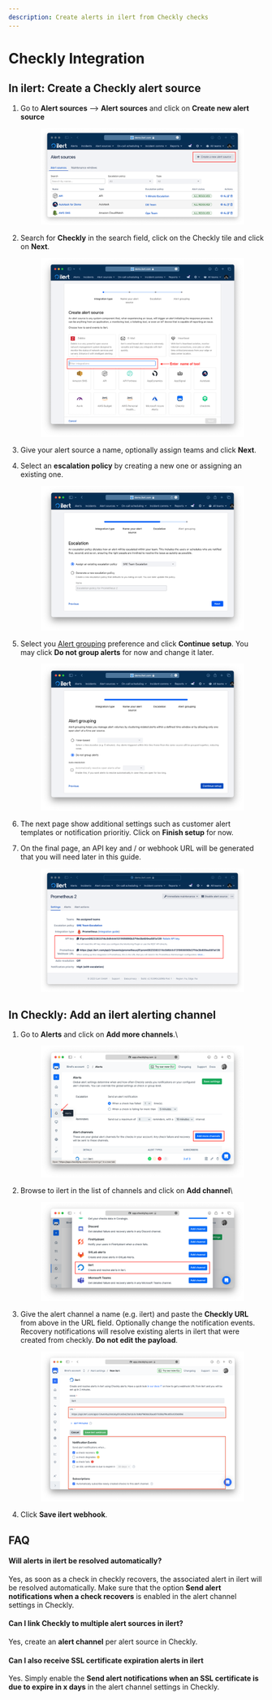 ```yaml
---
description: Create alerts in ilert from Checkly checks
---
```


# Checkly Integration

## In ilert: Create a Checkly alert source

1.  Go to **Alert sources** --> **Alert sources** and click on **Create new alert source**

    <figure><img src="../.gitbook/assets/Screenshot 2023-08-28 at 10.21.10.png" alt=""><figcaption></figcaption></figure>
2.  Search for **Checkly** in the search field, click on the Checkly tile and click on **Next**.&#x20;

    <figure><img src="../.gitbook/assets/Screenshot 2023-08-28 at 10.24.23.png" alt=""><figcaption></figcaption></figure>
3. Give your alert source a name, optionally assign teams and click **Next**.
4.  Select an **escalation policy** by creating a new one or assigning an existing one.

    <figure><img src="../.gitbook/assets/Screenshot 2023-08-28 at 11.37.47.png" alt=""><figcaption></figcaption></figure>
5.  Select you [Alert grouping](../alerting/alert-sources.md#alert-grouping) preference and click **Continue setup**. You may click **Do not group alerts** for now and change it later.&#x20;

    <figure><img src="../.gitbook/assets/Screenshot 2023-08-28 at 11.38.24.png" alt=""><figcaption></figcaption></figure>
6. The next page show additional settings such as customer alert templates or notification prioritiy. Click on **Finish setup** for now.
7.  On the final page, an API key and / or webhook URL will be generated that you will need later in this guide.

    <figure><img src="../.gitbook/assets/Screenshot 2023-08-28 at 11.47.34 (1).png" alt=""><figcaption></figcaption></figure>

## In Checkly: Add an ilert alerting channel

1.  Go to **Alerts** and click on **Add more channels**.\


    <figure><img src="../.gitbook/assets/Screenshot 2023-06-01 at 17.59.20.png" alt=""><figcaption></figcaption></figure>
2.  Browse to ilert in the list of channels and click on **Add channel**\


    <figure><img src="../.gitbook/assets/Screenshot 2023-06-01 at 18.00.43.png" alt=""><figcaption></figcaption></figure>
3.  Give the alert channel a name (e.g. ilert) and paste the **Checkly URL** from above in the URL field. Optionally change the notification events. Recovery notifications will resolve existing alerts in ilert that were created from checkly. **Do not edit the payload**.

    <figure><img src="../.gitbook/assets/Screenshot 2023-06-01 at 18.05.49.png" alt=""><figcaption></figcaption></figure>
4. Click **Save ilert webhook**.

## FAQ <a href="#faq" id="faq"></a>

#### **Will alerts in ilert be resolved automatically?**

Yes, as soon as a check in checkly recovers, the associated alert in ilert will be resolved automatically. Make sure that the option **Send alert notifications when a check recovers** is enabled in the alert channel settings in Checkly.&#x20;

#### **Can I link Checkly to multiple alert sources in ilert?**

Yes, create an **alert channel** per alert source in Checkly.

#### **Can I also receive SSL certificate expiration alerts in ilert**

Yes. Simply enable the **Send alert notifications when an SSL certificate is due to expire in x days** in the alert channel settings in Checkly.


